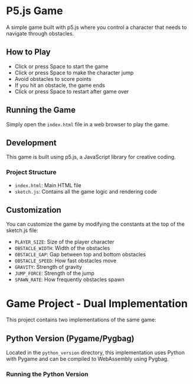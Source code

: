# P5.js Game

A simple game built with p5.js where you control a character that needs to navigate through obstacles.

## How to Play

- Click or press Space to start the game
- Click or press Space to make the character jump
- Avoid obstacles to score points
- If you hit an obstacle, the game ends
- Click or press Space to restart after game over

## Running the Game

Simply open the `index.html` file in a web browser to play the game.

## Development

This game is built using p5.js, a JavaScript library for creative coding.

### Project Structure

- `index.html`: Main HTML file
- `sketch.js`: Contains all the game logic and rendering code

## Customization

You can customize the game by modifying the constants at the top of the sketch.js file:

- `PLAYER_SIZE`: Size of the player character
- `OBSTACLE_WIDTH`: Width of the obstacles
- `OBSTACLE_GAP`: Gap between top and bottom obstacles
- `OBSTACLE_SPEED`: How fast obstacles move
- `GRAVITY`: Strength of gravity
- `JUMP_FORCE`: Strength of the jump
- `SPAWN_RATE`: How frequently obstacles spawn

# Game Project - Dual Implementation

This project contains two implementations of the same game:

## Python Version (Pygame/Pygbag)

Located in the `python_version` directory, this implementation uses Python with Pygame and can be compiled to WebAssembly using Pygbag.

### Running the Python Version
